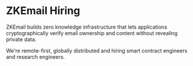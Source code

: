 # ZKEmail Hiring

ZKEmail builds zero knowledge infrastructure that lets applications cryptographically verify email ownership and content without revealing private data. 

We're remote-first, globally distributed and hiring smart contract engineers and research engineers. 
